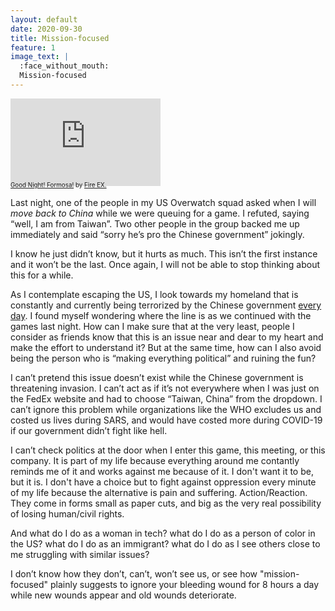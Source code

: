 ```yaml
---
layout: default
date: 2020-09-30
title: Mission-focused
feature: 1
image_text: |
  :face_without_mouth:
  Mission-focused
---
```


<iframe width="240" height="140" src="https://www.youtube.com/embed/Tas1h6rqHDE?playsinline=1" frameborder="0" allow="accelerometer; autoplay; clipboard-write; encrypted-media; gyroscope; picture-in-picture" allowfullscreen></iframe>

<div style="margin-top: -.7em; font-size: .7em;">
<a href="https://islandnationblog.wordpress.com/2017/01/19/%E6%BB%85%E7%81%AB%E5%99%A8-%E6%99%9A%E5%AE%89%E5%8F%B0%E7%81%A3good-night-formosa/">Good Night! Formosa!</a> by <a href="https://open.spotify.com/track/1KydWe3ZH7XA0gPrZIO73s">Fire EX.</a>
</div>

Last night, one of the people in my US Overwatch squad asked when I will *move back to China* while we were queuing for a game. I refuted, saying “well, I am from Taiwan”. Two other people in the group backed me up immediately and said “sorry he’s pro the Chinese government” jokingly.

I know he just didn’t know, but it hurts as much. This isn’t the first instance and it won’t be the last. Once again, I will not be able to stop thinking about this for a while.

As I contemplate escaping the US, I look towards my homeland that is constantly and currently being terrorized by the Chinese government [every day](https://www.reuters.com/article/us-taiwan-security/taiwans-armed-forces-strain-in-undeclared-war-of-attrition-with-china-idUSKCN26H08X). I found myself wondering where the line is as we continued with the games last night. How can I make sure that at the very least, people I consider as friends know that this is an issue near and dear to my heart and make the effort to understand it? But at the same time, how can I also avoid being the person who is “making everything political” and ruining the fun?

I can’t pretend this issue doesn’t exist while the Chinese government is threatening invasion. I can’t act as if it’s not everywhere when I was just on the FedEx website and had to choose “Taiwan, China” from the dropdown. I can’t ignore this problem while organizations like the WHO excludes us and costed us lives during SARS, and would have costed more during COVID-19 if our government didn’t fight like hell.

I can’t check politics at the door when I enter this game, this meeting, or this company. It is part of my life because everything around me contantly reminds me of it and works against me because of it. I don't want it to be, but it is. I don't have a choice but to fight against oppression every minute of my life because the alternative is pain and suffering. Action/Reaction. They come in forms small as paper cuts, and big as the very real possibility of losing human/civil rights.

And what do I do as a woman in tech? what do I do as a person of color in the US? what do I do as an immigrant? what do I do as I see others close to me struggling with similar issues?

I don’t know how they don’t, can’t, won’t see us, or see how "mission-focused" plainly suggests to ignore your bleeding wound for 8 hours a day while new wounds appear and old wounds deteriorate.

